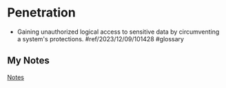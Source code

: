 # Penetration
- Gaining unauthorized logical access to sensitive data by circumventing a system's protections. #ref/2023/12/09/101428 #glossary
## My Notes
[Notes](mynotes/penetration-notes.md)
